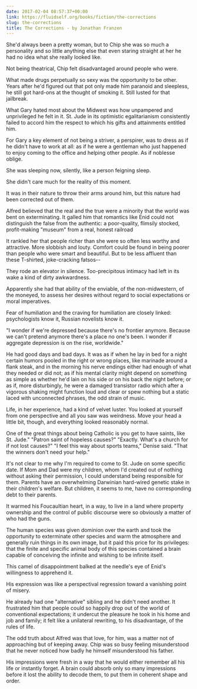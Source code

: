 ```yaml
---
date: 2017-02-04 08:57:37+00:00
link: https://fluidself.org/books/fiction/the-corrections
slug: the-corrections
title: The Corrections - by Jonathan Franzen
---
```


She'd always been a pretty woman, but to Chip she was so much a personality and so little anything else that even staring straight at her he had no idea what she really looked like.

Not being theatrical, Chip felt disadvantaged around people who were.

What made drugs perpetually so sexy was the opportunity to be other. Years after he'd figured out that pot only made him paranoid and sleepless, he still got hard-ons at the thought of smoking it. Still lusted for that jailbreak.

What Gary hated most about the Midwest was how unpampered and unprivileged he felt in it. St. Jude in its optimistic egalitarianism consistently failed to accord him the respect to which his gifts and attainments entitled him.

For Gary a key element of not being a striver, a perspirer, was to dress as if he didn't have to work at all: as if he were a gentleman who just happened to enjoy coming to the office and helping other people. As if noblesse oblige.

She was sleeping now, silently, like a person feigning sleep.

She didn't care much for the reality of this moment.

It was in their nature to throw their arms around him, but this nature had been corrected out of them.

Alfred believed that the real and the true were a minority that the world was bent on exterminating. It galled him that romantics like Enid could not distinguish the false from the authentic: a poor-quality, flimsily stocked, profit-making "museum" from a real, honest railroad

It rankled her that people richer than she were so often less worthy and attractive. More slobbish and louty. Comfort could be found in being poorer than people who were smart and beautiful. But to be less affluent than these T-shirted, joke-cracking fatsos--

They rode an elevator in silence. Too-precipitous intimacy had left in its wake a kind of dirty awkwardness.

Apparently she had that ability of the enviable, of the non-midwestern, of the moneyed, to assess her desires without regard to social expectations or moral imperatives.

Fear of humiliation and the craving for humiliation are closely linked: psychologists know it, Russian novelists know it.

"I wonder if we're depressed because there's no frontier anymore. Because we can't pretend anymore there's a place no one's been. I wonder if aggregate depression is on the rise, worldwide."

He had good days and bad days. It was as if when he lay in bed for a night certain humors pooled in the right or wrong places, like marinade around a flank steak, and in the morning his nerve endings either had enough of what they needed or did not; as if his mental clarity might depend on something as simple as whether he'd lain on his side or on his back the night before; or as if, more disturbingly, he were a damaged transistor radio which after a vigorous shaking might function loud and clear or spew nothing but a static laced with unconnected phrases, the odd strain of music.

Life, in her experience, had a kind of velvet luster. You looked at yourself from one perspective and all you saw was weirdness. Move your head a little bit, though, and everything looked reasonably normal.

One of the great things about being Catholic is you get to have saints, like St. Jude." "Patron saint of hopeless causes?" "Exactly. What's a church for if not lost causes?" "I feel this way about sports teams," Denise said. "That the winners don't need your help."

It's not clear to me why I'm required to come to St. Jude on some specific date. If Mom and Dad were my children, whom I'd created out of nothing without asking their permission, I could understand being responsible for them. Parents have an overwhelming Darwinian hard-wired genetic stake in their children's welfare. But children, it seems to me, have no corresponding debt to their parents.

It warmed his Foucaultian heart, in a way, to live in a land where property ownership and the control of public discourse were so obviously a matter of who had the guns.

The human species was given dominion over the earth and took the opportunity to exterminate other species and warm the atmosphere and generally ruin things in its own image, but it paid this price for its privileges: that the finite and specific animal body of this species contained a brain capable of conceiving the infinite and wishing to be infinite itself.

This camel of disappointment balked at the needle's eye of Enid's willingness to apprehend it.

His expression was like a perspectival regression toward a vanishing point of misery.

He already had one "alternative" sibling and he didn't need another. It frustrated him that people could so happily drop out of the world of conventional expectations; it undercut the pleasure he took in his home and job and family; it felt like a unilateral rewriting, to his disadvantage, of the rules of life.

The odd truth about Alfred was that love, for him, was a matter not of approaching but of keeping away. Chip was so busy feeling misunderstood that he never noticed how badly he himself misunderstood his father.

His impressions were fresh in a way that he would either remember all his life or instantly forget. A brain could absorb only so many impressions before it lost the ability to decode them, to put them in coherent shape and order.
